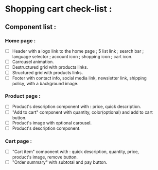 # Shopping cart check-list :

## Component list : 

### Home page : 
- [ ] Header with a logo link to the home page ;  5 list link ; search bar ; language selector ; account icon ; shopping icon ; cart icon.
- [ ] Carrousel animation.
- [ ] Destructured grid with products links.
- [ ] Structured grid with products links.
- [ ] Footer with contact info, social media link, newsletter link, shipping policy, with a background image.

### Product page : 
- [ ] Product's description component with : price, quick description.
- [ ] "Add to cart" component with quantity, color(optional) and add to cart button.
- [ ] Product's image with optional carousel.
- [ ] Product's description component.

### Cart page : 
- [ ] "Cart item" component with : quick description, quantity, price, product's image, remove button.
- [ ] "Order summary" with subtotal and pay button.
